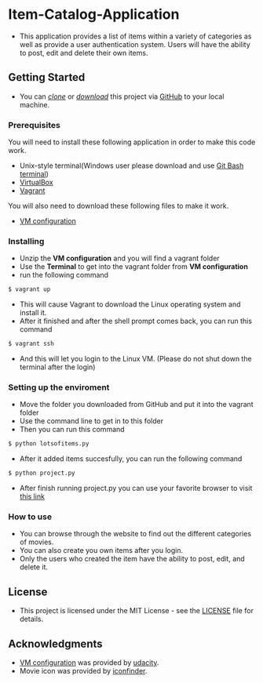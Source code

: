 # Item-Catalog-Application
* This application  provides a list of items within a variety of categories as well as provide a user authentication system.  Users will have the ability to post, edit and delete their own items.

## Getting Started
* You can *[clone](https://github.com/arrickx/Item-Catalog-Application.git)* or *[download](https://github.com/arrickx/Item-Catalog-Application.git)* this project via [GitHub](https://github.com) to your local machine.

### Prerequisites
You will need to install these following application in order to make this code work.
* Unix-style terminal(Windows user please download and use [Git Bash terminal](https://git-scm.com/downloads))
* [VirtualBox](https://www.virtualbox.org/wiki/Downloads)
* [Vagrant](https://www.vagrantup.com/downloads.html)

You will also need to download these following files to make it work.
* [VM configuration](https://d17h27t6h515a5.cloudfront.net/topher/2017/August/59822701_fsnd-virtual-machine/fsnd-virtual-machine.zip)

### Installing

* Unzip the **VM configuration** and you will find a vagrant folder
* Use the **Terminal** to get into the vagrant folder from **VM configuration**
* run the following command
```sh
$ vagrant up
```
* This will cause Vagrant to download the Linux operating system and install it.
* After it finished and after the shell prompt comes back, you can run this command
```sh
$ vagrant ssh
```
* And this will let you login to the Linux VM. (Please do not shut down the terminal after the login)

### Setting up the enviroment
* Move the folder you downloaded from GitHub and put it into the vagrant folder
* Use the command line to get in to this folder
* Then you can run this command
```sh
$ python lotsofitems.py
```
* After it added items succesfully, you can run the following command
```sh
$ python project.py
```
* After finish running project.py you can use your favorite browser to visit [this link](http://localhost:8000/)

### How to use
* You can browse through the website to find out the different categories of movies.
* You can also create you own items after you login.
* Only the users who created the item have the ability to post, edit, and delete it.

## License

* This project is licensed under the MIT License - see the [LICENSE](LICENSE) file for details.

## Acknowledgments
* [VM configuration](https://d17h27t6h515a5.cloudfront.net/topher/2017/August/59822701_fsnd-virtual-machine/fsnd-virtual-machine.zip) was provided by [udacity](https://www.udacity.com).
* Movie icon was provided by [iconfinder](https://www.iconfinder.com/icons/351069/camera_film_movie_rolls_video_icon).
